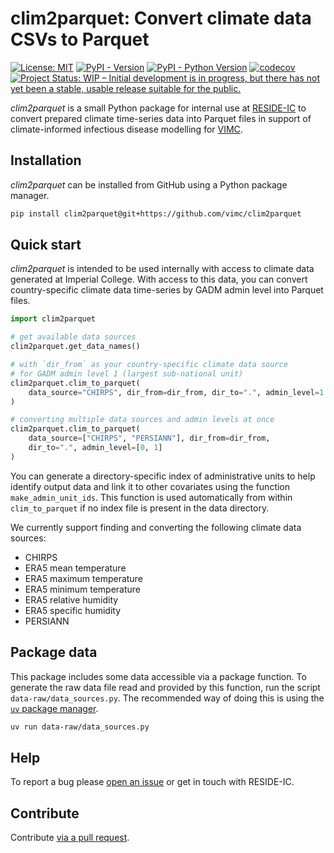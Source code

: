 # clim2parquet: Convert climate data CSVs to Parquet

[![License: MIT](https://img.shields.io/badge/License-MIT-blue.svg)](https://opensource.org/license/mit/)
[![PyPI - Version](https://img.shields.io/pypi/v/clim2parquet.svg)](https://pypi.org/project/clim2parquet)
[![PyPI - Python Version](https://img.shields.io/pypi/pyversions/clim2parquet.svg)](https://pypi.org/project/clim2parquet)
[![codecov](https://codecov.io/gh/vimc/clim2parquet/graph/badge.svg?token=W5gs0PqZDu)](https://codecov.io/gh/vimc/clim2parquet)
[![Project Status: WIP – Initial development is in progress, but there has not yet been a stable, usable release suitable for the public.](https://www.repostatus.org/badges/latest/wip.svg)](https://www.repostatus.org/#wip)

_clim2parquet_ is a small Python package for internal use at [RESIDE-IC](https://reside-ic.github.io/) to convert prepared climate time-series data into Parquet files in support of climate-informed infectious disease modelling for [VIMC](https://www.vaccineimpact.org/).

## Installation

_clim2parquet_ can be installed from GitHub using a Python package manager.

```sh
pip install clim2parquet@git+https://github.com/vimc/clim2parquet
```

## Quick start

_clim2parquet_ is intended to be used internally with access to climate data generated at Imperial College.
With access to this data, you can convert country-specific climate data time-series by GADM admin level into Parquet files.

```python
import clim2parquet

# get available data sources
clim2parquet.get_data_names()

# with `dir_from` as your country-specific climate data source
# for GADM admin level 1 (largest sub-national unit)
clim2parquet.clim_to_parquet(
    data_source="CHIRPS", dir_from=dir_from, dir_to=".", admin_level=1
)

# converting multiple data sources and admin levels at once
clim2parquet.clim_to_parquet(
    data_source=["CHIRPS", "PERSIANN"], dir_from=dir_from,
    dir_to=".", admin_level=[0, 1]
)
```

You can generate a directory-specific index of administrative units to help identify output data and link it to other covariates using the function `make_admin_unit_ids`.
This function is used automatically from within `clim_to_parquet` if no index file is present in the data directory.

We currently support finding and converting the following climate data sources:

- CHIRPS
- ERA5 mean temperature
- ERA5 maximum temperature
- ERA5 minimum temperature
- ERA5 relative humidity
- ERA5 specific humidity
- PERSIANN

## Package data

This package includes some data accessible via a package function. To generate the raw data file read and provided by this function, run the script `data-raw/data_sources.py`. The recommended way of doing this is using the [`uv` package manager](https://docs.astral.sh/uv/).

```sh
uv run data-raw/data_sources.py
```

## Help

To report a bug please [open an issue](https://github.com/vimc/clim2parquet/issues/new) or get in touch with RESIDE-IC.

## Contribute

Contribute [via a pull request](https://github.com/vimc/clim2parquet/pulls). 
